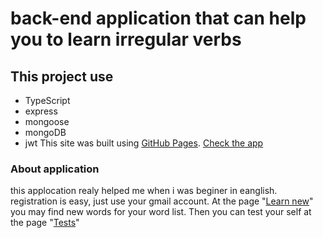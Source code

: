 # back-end application that can help you to learn irregular verbs


## This project use
- TypeScript
- express
- mongoose
- mongoDB
- jwt
This site was built using [GitHub Pages](https://pages.github.com/).
[Check the app]([https://pages.github.com/](https://irregular-verbs-front-trp-web.vercel.app/))

### About application 
this applocation realy helped me when i was beginer in eanglish.
registration is easy, just use your gmail account. 
At the page "[Learn new]([https://pages.github.com/](https://irregular-verbs-front-trp-web.vercel.app/learn-new))" you may find new words for your word list. 
Then you can test your self at the page "[Tests]([https://pages.github.com/](https://irregular-verbs-front-trp-web.vercel.app/tests))"


